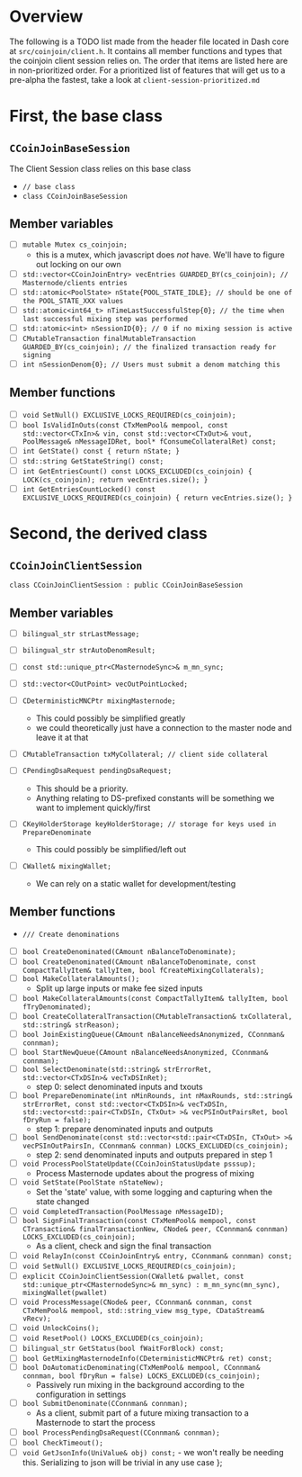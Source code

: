 # Overview

The following is a TODO list made from the header file located in Dash core at
`src/coinjoin/client.h`. It contains all member functions and types that the
coinjoin client session relies on. The order that items are listed here are in
non-prioritized order. For a prioritized list of features that will get us to a
pre-alpha the fastest, take a look at `client-session-prioritized.md`

# First, the base class

## `CCoinJoinBaseSession`

The Client Session class relies on this base class

-   `// base class`
-   `class CCoinJoinBaseSession`

## Member variables

-   [ ] `mutable Mutex cs_coinjoin;`
    -   this is a mutex, which javascript does _not_ have. We'll have to figure
        out locking on our own
-   [ ] `std::vector<CCoinJoinEntry> vecEntries GUARDED_BY(cs_coinjoin); // Masternode/clients entries`
-   [ ] `std::atomic<PoolState> nState{POOL_STATE_IDLE}; // should be one of the POOL_STATE_XXX values`
-   [ ] `std::atomic<int64_t> nTimeLastSuccessfulStep{0}; // the time when last successful mixing step was performed`
-   [ ] `std::atomic<int> nSessionID{0}; // 0 if no mixing session is active`
-   [ ] `CMutableTransaction finalMutableTransaction GUARDED_BY(cs_coinjoin); // the finalized transaction ready for signing`
-   [ ] `int nSessionDenom{0}; // Users must submit a denom matching this`

## Member functions

-   [ ] `void SetNull() EXCLUSIVE_LOCKS_REQUIRED(cs_coinjoin);`
-   [ ] `bool IsValidInOuts(const CTxMemPool& mempool, const std::vector<CTxIn>& vin, const std::vector<CTxOut>& vout, PoolMessage& nMessageIDRet, bool* fConsumeCollateralRet) const;`
-   [ ] `int GetState() const { return nState; }`
-   [ ] `std::string GetStateString() const;`
-   [ ] `int GetEntriesCount() const LOCKS_EXCLUDED(cs_coinjoin) { LOCK(cs_coinjoin); return vecEntries.size(); }`
-   [ ] `int GetEntriesCountLocked() const EXCLUSIVE_LOCKS_REQUIRED(cs_coinjoin) { return vecEntries.size(); }`

# Second, the derived class

## `CCoinJoinClientSession`

```
class CCoinJoinClientSession : public CCoinJoinBaseSession
```

## Member variables

-   [ ] `bilingual_str strLastMessage;`
-   [ ] `bilingual_str strAutoDenomResult;`
-   [ ] `const std::unique_ptr<CMasternodeSync>& m_mn_sync;`
-   [ ] `std::vector<COutPoint> vecOutPointLocked;`
-   [ ] `CDeterministicMNCPtr mixingMasternode;`
    -   This could possibly be simplified greatly
    -   we could theoretically just have a connection to the master node and
        leave it at that
-   [ ] `CMutableTransaction txMyCollateral; // client side collateral`
-   [ ] `CPendingDsaRequest pendingDsaRequest;`

    -   This should be a priority.
    -   Anything relating to DS-prefixed constants will be something we want to
        implement quickly/first

-   [ ] `CKeyHolderStorage keyHolderStorage; // storage for keys used in PrepareDenominate`
    -   This could possibly be simplified/left out
-   [ ] `CWallet& mixingWallet;`
    -   We can rely on a static wallet for development/testing

## Member functions

-   `/// Create denominations`
-   [ ] `bool CreateDenominated(CAmount nBalanceToDenominate);`
-   [ ] `bool CreateDenominated(CAmount nBalanceToDenominate, const CompactTallyItem& tallyItem, bool fCreateMixingCollaterals);`
-   [ ] `bool MakeCollateralAmounts();`
    -   Split up large inputs or make fee sized inputs
-   [ ] `bool MakeCollateralAmounts(const CompactTallyItem& tallyItem, bool fTryDenominated);`
-   [ ] `bool CreateCollateralTransaction(CMutableTransaction& txCollateral, std::string& strReason);`
-   [ ] `bool JoinExistingQueue(CAmount nBalanceNeedsAnonymized, CConnman& connman);`
-   [ ] `bool StartNewQueue(CAmount nBalanceNeedsAnonymized, CConnman& connman);`
-   [ ] `bool SelectDenominate(std::string& strErrorRet, std::vector<CTxDSIn>& vecTxDSInRet);`
    -   step 0: select denominated inputs and txouts
-   [ ] `bool PrepareDenominate(int nMinRounds, int nMaxRounds, std::string& strErrorRet, const std::vector<CTxDSIn>& vecTxDSIn, std::vector<std::pair<CTxDSIn, CTxOut> >& vecPSInOutPairsRet, bool fDryRun = false);`
    -   step 1: prepare denominated inputs and outputs
-   [ ] `bool SendDenominate(const std::vector<std::pair<CTxDSIn, CTxOut> >& vecPSInOutPairsIn, CConnman& connman) LOCKS_EXCLUDED(cs_coinjoin);`
    -   step 2: send denominated inputs and outputs prepared in step 1
-   [ ] `void ProcessPoolStateUpdate(CCoinJoinStatusUpdate psssup);`
    -   Process Masternode updates about the progress of mixing
-   [ ] `void SetState(PoolState nStateNew);`
    -   Set the 'state' value, with some logging and capturing when the state
        changed
-   [ ] `void CompletedTransaction(PoolMessage nMessageID);`
-   [ ] `bool SignFinalTransaction(const CTxMemPool& mempool, const CTransaction& finalTransactionNew, CNode& peer, CConnman& connman) LOCKS_EXCLUDED(cs_coinjoin);`
    -   As a client, check and sign the final transaction
-   [ ] `void RelayIn(const CCoinJoinEntry& entry, CConnman& connman) const;`
-   [ ] `void SetNull() EXCLUSIVE_LOCKS_REQUIRED(cs_coinjoin);`
-   [ ] `explicit CCoinJoinClientSession(CWallet& pwallet, const std::unique_ptr<CMasternodeSync>& mn_sync) : m_mn_sync(mn_sync), mixingWallet(pwallet)`
-   [ ] `void ProcessMessage(CNode& peer, CConnman& connman, const CTxMemPool& mempool, std::string_view msg_type, CDataStream& vRecv);`
-   [ ] `void UnlockCoins();`
-   [ ] `void ResetPool() LOCKS_EXCLUDED(cs_coinjoin);`
-   [ ] `bilingual_str GetStatus(bool fWaitForBlock) const;`
-   [ ] `bool GetMixingMasternodeInfo(CDeterministicMNCPtr& ret) const;`
-   [ ] `bool DoAutomaticDenominating(CTxMemPool& mempool, CConnman& connman, bool fDryRun = false) LOCKS_EXCLUDED(cs_coinjoin);`
    -   Passively run mixing in the background according to the configuration in
        settings
-   [ ] `bool SubmitDenominate(CConnman& connman);`
    -   As a client, submit part of a future mixing transaction to a Masternode
        to start the process
-   [ ] `bool ProcessPendingDsaRequest(CConnman& connman);`
-   [ ] `bool CheckTimeout();`
-   [ ] `void GetJsonInfo(UniValue& obj) const;` - we won't really be needing
        this. Serializing to json will be trivial in any use case };
